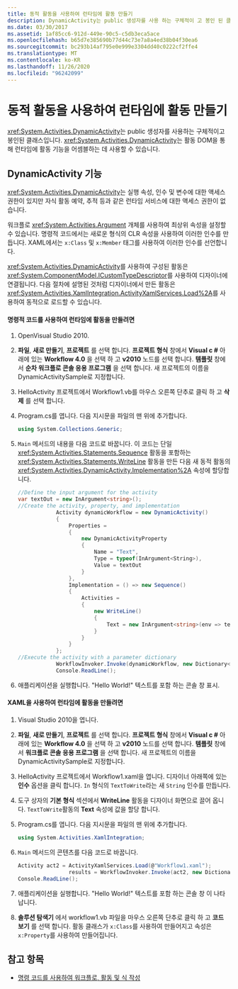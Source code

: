 ```yaml
---
title: 동적 활동을 사용하여 런타임에 활동 만들기
description: DynamicActivity는 public 생성자를 사용 하는 구체적이 고 봉인 된 클래스입니다. 활동 DOM을 사용 하 여 런타임에 활동 기능을 어셈블하는 클래스를 사용 합니다.
ms.date: 03/30/2017
ms.assetid: 1af85cc6-912d-449e-90c5-c5db3eca5ace
ms.openlocfilehash: b65d7e385690b77d44c73e7a8a4ed38b04f30ea6
ms.sourcegitcommit: bc293b14af795e0e999e3304dd40c0222cf2ffe4
ms.translationtype: MT
ms.contentlocale: ko-KR
ms.lasthandoff: 11/26/2020
ms.locfileid: "96242099"
---
```

# <a name="creating-an-activity-at-runtime-with-dynamicactivity"></a>동적 활동을 사용하여 런타임에 활동 만들기

<xref:System.Activities.DynamicActivity>는 public 생성자를 사용하는 구체적이고 봉인된 클래스입니다. <xref:System.Activities.DynamicActivity>는 활동 DOM을 통해 런타임에 활동 기능을 어셈블하는 데 사용할 수 있습니다.  
  
## <a name="dynamicactivity-features"></a>DynamicActivity 기능  

 <xref:System.Activities.DynamicActivity>는 실행 속성, 인수 및 변수에 대한 액세스 권한이 있지만 자식 활동 예약, 추적 등과 같은 런타임 서비스에 대한 액세스 권한이 없습니다.  
  
 워크플로 <xref:System.Activities.Argument> 개체를 사용하여 최상위 속성을 설정할 수 있습니다. 명령적 코드에서는 새로운 형식의 CLR 속성을 사용하여 이러한 인수를 만듭니다. XAML에서는 `x:Class` 및 `x:Member` 태그를 사용하여 이러한 인수를 선언합니다.  
  
 <xref:System.Activities.DynamicActivity>를 사용하여 구성된 활동은 <xref:System.ComponentModel.ICustomTypeDescriptor>를 사용하여 디자이너에 연결됩니다. 다음 절차에 설명된 것처럼 디자이너에서 만든 활동은 <xref:System.Activities.XamlIntegration.ActivityXamlServices.Load%2A>를 사용하여 동적으로 로드할 수 있습니다.  
  
#### <a name="to-create-an-activity-at-runtime-using-imperative-code"></a>명령적 코드를 사용하여 런타임에 활동을 만들려면  
  
1. OpenVisual Studio 2010.  
  
2. **파일**, **새로 만들기**, **프로젝트** 를 선택 합니다. **프로젝트 형식** 창에서 **Visual c #** 아래에 있는 **Workflow 4.0** 을 선택 하 고 **v2010** 노드를 선택 합니다. **템플릿** 창에서 **순차 워크플로 콘솔 응용 프로그램** 을 선택 합니다. 새 프로젝트의 이름을 DynamicActivitySample로 지정합니다.  
  
3. HelloActivity 프로젝트에서 Workflow1.vb를 마우스 오른쪽 단추로 클릭 하 고 **삭제** 를 선택 합니다.  
  
4. Program.cs를 엽니다. 다음 지시문을 파일의 맨 위에 추가합니다.  
  
    ```csharp  
    using System.Collections.Generic;  
    ```  
  
5. `Main` 메서드의 내용을 다음 코드로 바꿉니다. 이 코드는 단일 <xref:System.Activities.Statements.Sequence> 활동을 포함하는 <xref:System.Activities.Statements.WriteLine> 활동을 만든 다음 새 동적 활동의 <xref:System.Activities.DynamicActivity.Implementation%2A> 속성에 할당합니다.  
  
    ```csharp  
    //Define the input argument for the activity  
    var textOut = new InArgument<string>();  
    //Create the activity, property, and implementation  
                Activity dynamicWorkflow = new DynamicActivity()  
                {  
                    Properties =
                    {  
                        new DynamicActivityProperty  
                        {  
                            Name = "Text",  
                            Type = typeof(InArgument<String>),  
                            Value = textOut  
                        }  
                    },  
                    Implementation = () => new Sequence()  
                    {  
                        Activities =
                        {  
                            new WriteLine()  
                            {  
                                Text = new InArgument<string>(env => textOut.Get(env))  
                            }  
                        }  
                    }  
                };  
    //Execute the activity with a parameter dictionary  
                WorkflowInvoker.Invoke(dynamicWorkflow, new Dictionary<string, object> { { "Text", "Hello World!" } });  
                Console.ReadLine();  
    ```  
  
6. 애플리케이션을 실행합니다. "Hello World!" 텍스트를 포함 하는 콘솔 창 표시.  
  
#### <a name="to-create-an-activity-at-runtime-using-xaml"></a>XAML을 사용하여 런타임에 활동을 만들려면  
  
1. Visual Studio 2010을 엽니다.  
  
2. **파일**, **새로 만들기**, **프로젝트** 를 선택 합니다. **프로젝트 형식** 창에서 **Visual c #** 아래에 있는 **Workflow 4.0** 을 선택 하 고 **v2010** 노드를 선택 합니다. **템플릿** 창에서 **워크플로 콘솔 응용 프로그램** 을 선택 합니다. 새 프로젝트의 이름을 DynamicActivitySample로 지정합니다.  
  
3. HelloActivity 프로젝트에서 Workflow1.xaml을 엽니다. 디자이너 아래쪽에 있는 **인수** 옵션을 클릭 합니다. `In` 형식의 `TextToWrite`라는 새 `String` 인수를 만듭니다.  
  
4. 도구 상자의 **기본 형식** 섹션에서 **WriteLine** 활동을 디자이너 화면으로 끌어 옵니다. `TextToWrite`활동의 **Text** 속성에 값을 할당 합니다.  
  
5. Program.cs를 엽니다. 다음 지시문을 파일의 맨 위에 추가합니다.  
  
    ```csharp  
    using System.Activities.XamlIntegration;  
    ```  
  
6. `Main` 메서드의 콘텐츠를 다음 코드로 바꿉니다.  
  
    ```csharp  
    Activity act2 = ActivityXamlServices.Load(@"Workflow1.xaml");  
                    results = WorkflowInvoker.Invoke(act2, new Dictionary<string, object> { { "TextToWrite", "HelloWorld!" } });  
    Console.ReadLine();  
    ```  
  
7. 애플리케이션을 실행합니다. "Hello World!" 텍스트를 포함 하는 콘솔 창 이 나타납니다.  
  
8. **솔루션 탐색기** 에서 workflow1.vb 파일을 마우스 오른쪽 단추로 클릭 하 고 **코드 보기** 를 선택 합니다. 활동 클래스가 `x:Class`를 사용하여 만들어지고 속성은 `x:Property`를 사용하여 만들어집니다.  
  
## <a name="see-also"></a>참고 항목

- [명령 코드를 사용하여 워크플로, 활동 및 식 작성](authoring-workflows-activities-and-expressions-using-imperative-code.md)
